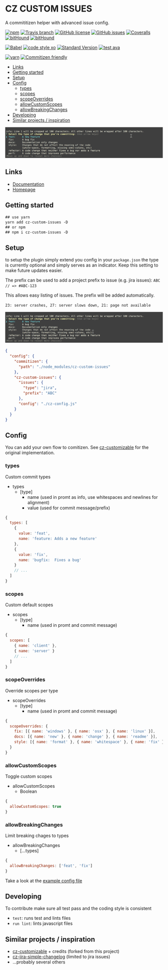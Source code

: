 # CZ CUSTOM ISSUES

A commititizen helper with advanced issue config.

[![npm](https://img.shields.io/npm/v/cz-custom-issues.svg?style=flat-square)](https://www.npmjs.com/package/cz-custom-issues)
[![Travis branch](https://img.shields.io/travis/sinnerschrader/cz-custom-issues/master.svg?style=flat-square)](https://travis-ci.org/sinnerschrader/cz-custom-issues)
[![GitHub license](https://img.shields.io/badge/license-MIT-blue.svg?style=flat-square)](https://raw.githubusercontent.com/sinnerschrader/cz-custom-issues/master/LICENSE)
[![GitHub issues](https://img.shields.io/github/issues/sinnerschrader/cz-custom-issues.svg?style=flat-square)](https://github.com/sinnerschrader/cz-custom-issues/issues)
[![Coveralls](https://img.shields.io/coveralls/sinnerschrader/cz-custom-issues.svg?style=flat-square)](https://coveralls.io/github/sinnerschrader/cz-custom-issues)
[![bitHound](https://img.shields.io/bithound/code/github/sinnerschrader/cz-custom-issues.svg?style=flat-square)](https://www.bithound.io/github/sinnerschrader/cz-custom-issues)
[![bitHound](https://img.shields.io/bithound/devDependencies/github/sinnerschrader/cz-custom-issues.svg?style=flat-square)](https://www.bithound.io/github/sinnerschrader/cz-custom-issues)

[![Babel](https://img.shields.io/badge/babel-stage--2-f5da55.svg?style=flat-square)](http://babeljs.io/docs/plugins/preset-stage-2/)
[![code style xo](https://img.shields.io/badge/code_style-XO-64d8c7.svg?style=flat-square)](https://github.com/sindresorhus/xo)
[![Standard Version](https://img.shields.io/badge/release-standard%20version-44aa44.svg?style=flat-square)](https://github.com/conventional-changelog/standard-version)
[![test ava](https://img.shields.io/badge/test-🚀_AVA-0e1d5c.svg?style=flat-square)](https://github.com/avajs/ava)

[![yarn](https://img.shields.io/badge/yarn-friendly-2c8ebb.svg?style=flat-square)](https://yarnpkg.com/)
[![Commitizen friendly](https://img.shields.io/badge/commitizen-friendly-44aa44.svg?style=flat-square)](http://commitizen.github.io/cz-cli/)

<!-- toc -->

- [Links](#links)
- [Getting started](#getting-started)
- [Setup](#setup)
- [Config](#config)
  * [types](#types)
  * [scopes](#scopes)
  * [scopeOverrides](#scopeoverrides)
  * [allowCustomScopes](#allowcustomscopes)
  * [allowBreakingChanges](#allowbreakingchanges)
- [Developing](#developing)
- [Similar projects / inspiration](#similar-projects--inspiration)

<!-- tocstop -->


![example gif](https://raw.githubusercontent.com/sinnerschrader/cz-custom-issues/master/cz.gif)


## Links
* [Documentation](https://sinnerschrader.github.io/cz-custom-issues/api/)
* [Homepage](https://sinnerschrader.github.io/cz-custom-issues/)

## Getting started

```shell
## use yarn
yarn add cz-custom-issues -D
## or npm
## npm i cz-custom-issues -D
```

## Setup

to setup the plugin simply extend you config in your `package.json`
the type is currently optional and simply serves as an indicator.
Keep this setting to make future updates easier.

The prefix can be used to add a project prefix to issue (e.g. jira issues): `ABC // => #ABC-123`

This allows easy listing of issues. The prefix will be added automatically.

`23: server crashes, 27: server slows down, 21: page not available`

![example gif](https://raw.githubusercontent.com/sinnerschrader/cz-custom-issues/master/cz2.gif)

```json
{
  "config": {
    "commitizen": {
      "path": "./node_modules/cz-custom-issues"
    },
    "cz-custom-issues": {
      "issues": {
        "type": "jira",
        "prefix": "ABC"
      },
      "config": "./cz-config.js"
    }
  }
}
```

## Config

You can add your own flow to comitizen. See [cz-customizable](https://github.com/leonardoanalista/cz-customizable) for the original implementation.

### types

Custom commit types

- types
  - [type]
    - name (used in promt as info, use whitespaces and newlines for alignment)
    - value (used for commit message/prefix)

```js
{
  types: [
    {
      value: 'feat',
      name: 'feature: Adds a new feature'
    },
    {
      value: 'fix',
      name: 'bugfix:  Fixes a bug'
    }
    // ...
  ]
}
```

### scopes

Custom default scopes

- scopes
  - [type]
    - name (used in promt and commit message)

```js
{
  scopes: [
    { name: 'client' },
    { name: 'server' }
    // ...
  ]
}
```

### scopeOverrides

Override scopes per type

- scopeOverrides
  - [type]
    - name (used in promt and commit message)

```js
{
  scopeOverrides: {
    fix: [{ name: 'windows' }, { name: 'osx' }, { name: 'linux' }],
    docs: [{ name: 'new' }, { name: 'change' }, { name: 'readme' }],
    style: [{ name: 'format' }, { name: 'whitespace' }, { name: 'fix' }]
  }
}
```

### allowCustomScopes

Toggle custom scopes

- allowCustomScopes
  - Boolean

```js
{
  allowCustomScopes: true
}
```

### allowBreakingChanges

Limit breaking chages to types

- allowBreakingChanges
  - [...types]

```js
{
  allowBreakingChanges: ['feat', 'fix']
}
```

Take a look at the [example config file](https://github.com/sinnerschrader/cz-custom-issues/blob/master/cz-config.example.js)

## Developing

To contribute make sure all test pass and the coding style is consistent

* `test`: runs test and lints files
* `run lint`: lints javascript files

## Similar projects / inspiration

- [cz-customizable](https://github.com/leonardoanalista/cz-customizable) + credits (forked from this project)
- [cz-jira-simple-changelog](https://github.com/jalopez/cz-jira-simple-changelog) (limited to jira issues)
- ...probably several others


